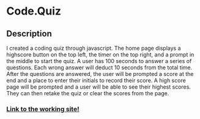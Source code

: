 # Code.Quiz

## Description

I created a coding quiz through javascript. The home page displays a highscore button on the top left, the timer on the top right, and a prompt in the middle to start the quiz. A user has 100 seconds to answer a series of questions. Each wrong answer will deduct 10 seconds from the total time. After the questions are answered, the user will be prompted a score at the end and a place to enter their initials to record their score. A high score page will be prompted and a user will be able to see their highest scores. They can then retake the quiz or clear the scores from the page.


### [Link to the working site!](https://itsnestor.github.io/Code.Quiz/.)